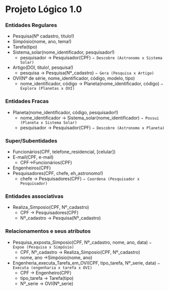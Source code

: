 # Projeto Lógico 1.0

### Entidades Regulares

- Pesquisa(Nº cadastro, titulo!)
- Simpósio(nome, ano, tema!)
- Tarefa(tipo)
- Sistema_solar(nome_identificador, pesquisador!)
    - pesquisador → Pesquisador(CPF) `⇒ Descobre (Astronomo x Sistema Solar)`
- Artigo(DOI, titulo!, pesquisa!)
    - pesquisa → Pesquisa(Nº_cadastro) `⇒ Gera (Pesquisa x Artigo)`
- OVI(Nº de série, nome_identificador, código, modelo, tipo)
    - nome_identificador, código → Planeta(nome_identificador, código) `⇒ Explora (Planetas x OVI)`

### Entidades Fracas

- Planeta(nome_identificador, código, pesquisador!)
    - nome_identificador → Sistema_solar(nome_identificador)  `⇒ Possui (Planeta x Sistema Solar)`
    - pesquisador → Pesquisador(CPF) `⇒ Descobre (Astronomo x Planeta)`

### Super/Subentidades

- Funcionários(CPF, telefone_residencial, [celular])
- E-mail(CPF, e-mail)
    - CPF→Funcionários(CPF)
- Engenheiros(CPF)
- Pesquisadores(CPF, chefe, eh_astronomo!)
    - chefe → Pesquisadores(CPF) `⇒ Coordena (Pesquisador x Pesquisador)`

### Entidades associativas

- Realiza_Simposio(CPF, Nº_cadastro)
    - CPF → Pesquisadores(CPF)
    - Nº_cadastro → Pesquisa(Nº_cadastro)

### Relacionamentos e seus atributos

- Pesquisa_exposta_Simposio(CPF, Nº_cadastro, nome, ano, data) `⇒ Expoe (Pesquisa x Simpósio)`
    - CPF, Nº_cadastro → Realiza_Simposio(CPF, Nº_cadastro)
    - nome, ano →Simpósio(nome, ano)
- Engenheria_executa_Tarefa_em_OVI(CPF, tipo_tarefa, Nº_serie, data) `⇒ Executa (engenharia x tarefa x OVI)`
    - CPF → Engenheiro(CPF)
    - tipo_tarefa → Tarefa(tipo)
    - Nº_serie → OVI(Nº_serie)